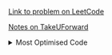 [Link to problem on LeetCode](https://leetcode.com/problems/coin-change-2/)

[Notes on TakeUForward](https://takeuforward.org/data-structure/coin-change-2-dp-22/)

<details><summary>Most Optimised Code</summary>

![](https://github.com/archishmanghos/code-images/blob/master/DP-Striver/Lec-22.png)

</details>